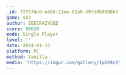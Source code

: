 ```yaml
---
_id: f2f574c0-b406-11ee-82a0-59fd0b0808b3
game: sd3
author: ZEECRAZYGEE
score: 90630
mode: Single Player
level: ''
date: 2024-01-15
platform: PC
method: Vanilla
media: 'https://imgur.com/gallery/1p6E9cQ'
---
```


